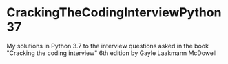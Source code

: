 # CrackingTheCodingInterviewPython37
My solutions in Python 3.7 to the interview questions asked in the book "Cracking the coding interview" 6th edition by Gayle Laakmann McDowell
